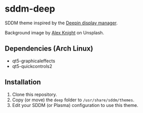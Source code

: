 # sddm-deep

SDDM theme inspired by the [Deepin display manager](https://github.com/linuxdeepin/dde-session-ui).

Background image by [Alex Knight](https://unsplash.com/@agkdesign) on Unsplash.

## Dependencies (Arch Linux)

 - qt5-graphicaleffects
 - qt5-quickcontrols2

## Installation

1. Clone this repository.
2. Copy (or move) the `deep` folder to `/usr/share/sddm/themes`.
3. Edit your SDDM (or Plasma) configuration to use this theme.